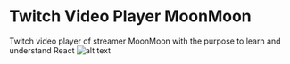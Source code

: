 # Twitch Video Player MoonMoon
 Twitch video player of streamer MoonMoon with the purpose to learn and understand React
![alt text](https://i.imgur.com/e73imQP.jpg)
